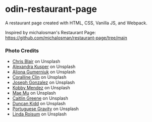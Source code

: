 # odin-restaurant-page
A restaurant page created with HTML, CSS, Vanilla JS, and Webpack.

Inspired by michalosman's Restaurant Page:
https://github.com/michalosman/restaurant-page/tree/main

### Photo Credits
 - [Chris Blair](https://unsplash.com/photos/person-playing-trumpet-during-night-time-A10y2Eq7OHY) on Unsplash
 - [Alexandra Kusper](https://unsplash.com/photos/brown-pie-with-red-and-blue-berries-NOgypj8gyHI?utm_content=creditCopyText&utm_medium=referral&utm_source=unsplash) on Unsplash
 - [Aliona Gumerniuk](https://unsplash.com/photos/chocolate-cake-on-white-ceramic-plate-beside-stainless-steel-fork-ozDO2JBugxw?utm_content=creditCopyText&utm_medium=referral&utm_source=unsplash) on Unsplash
 - [Coralline Clin](https://unsplash.com/photos/pancake-with-black-berries-CBpeqArDM0A?utm_content=creditCopyText&utm_medium=referral&utm_source=unsplash) on Unsplash
 - [Joseph Gonzalez](https://unsplash.com/photos/pancakes-with-orange-and-blueberry-on-plate-hTR1XPtTo_k?utm_content=creditCopyText&utm_medium=referral&utm_source=unsplash) on Unsplash
 - [Kobby Mendez](https://unsplash.com/photos/person-pouring-syrup-into-pancake-5nexoDaoAv0?utm_content=creditCopyText&utm_medium=referral&utm_source=unsplash) on Unsplash
 - [Mae Mu](https://unsplash.com/photos/pancakes-with-syrup-TkzdkVn1AyA?utm_content=creditCopyText&utm_medium=referral&utm_source=unsplash) on Unsplash
 - [Caitlin Greene](https://unsplash.com/photos/pile-of-cookies-with-cinnamon-sticks-QDM6-fFKP0s?utm_content=creditCopyText&utm_medium=referral&utm_source=unsplash) on Unsplash
 - [Duncan Kidd](https://unsplash.com/photos/baked-pancake-Js4jgpksRGk?utm_content=creditCopyText&utm_medium=referral&utm_source=unsplash) on Unsplash
 - [Portuguese Gravity](https://unsplash.com/photos/chocolate-cake-with-white-icing-on-top-4CwxnXWPDMQ?utm_content=creditCopyText&utm_medium=referral&utm_source=unsplash) on Unsplash
 - [Linda Roisum](https://unsplash.com/photos/a-plate-of-food-rmp56_4bMFU?utm_content=creditCopyText&utm_medium=referral&utm_source=unsplash) on Unsplash
